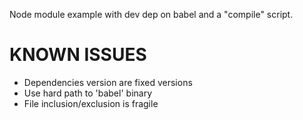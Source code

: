 
Node module example with dev dep on babel and a "compile" script.

KNOWN ISSUES
============

* Dependencies version are fixed versions
* Use hard path to 'babel' binary
* File inclusion/exclusion is fragile
